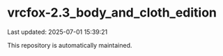 # vrcfox-2.3_body_and_cloth_edition

Last updated: 2025-07-01 15:39:21

This repository is automatically maintained.
